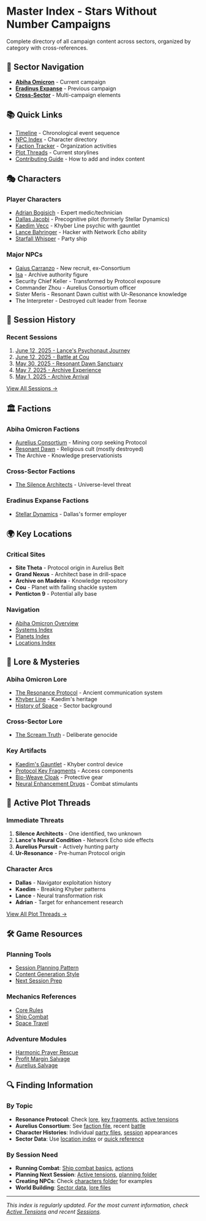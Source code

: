 # Master Index - Stars Without Number Campaigns

Complete directory of all campaign content across sectors, organized by category with cross-references.

## 🌌 Sector Navigation
- **[Abiha Omicron](sectors/abiha-omicron/)** - Current campaign
- **[Eradinus Expanse](sectors/eradinus-expanse/)** - Previous campaign
- **[Cross-Sector](sectors/cross-sector/)** - Multi-campaign elements

## 📚 Quick Links
- [Timeline](TIMELINE.md) - Chronological event sequence
- [NPC Index](NPC-INDEX.md) - Character directory
- [Faction Tracker](FACTION-TRACKER.md) - Organization activities
- [Plot Threads](sectors/abiha-omicron/plot-threads/active-tensions.md) - Current storylines
- [Contributing Guide](CONTRIBUTING.md) - How to add and index content

## 🎭 Characters

### Player Characters
- [Adrian Bogisich](party/adrian-bogisich/character-sheet.md) - Expert medic/technician
- [Dallas Jacobi](party/dallas-jacobi/character-sheet.md) - Precognitive pilot (formerly Stellar Dynamics)
- [Kaedim Vecc](party/kaedim-vecc/character-sheet.md) - Khyber Line psychic with gauntlet
- [Lance Bahringer](party/lance-bahringer/character-sheet.md) - Hacker with Network Echo ability
- [Starfall Whisper](party/starfall-whisper.md) - Party ship

### Major NPCs
- [Gaius Carranzo](sectors/abiha-omicron/characters/gaius-carranzo.md) - New recruit, ex-Consortium
- [Isa](sectors/abiha-omicron/characters/isa-archive-authority.md) - Archive authority figure
- Security Chief Keller - Transformed by Protocol exposure
- Commander Zhou - Aurelius Consortium officer
- Sister Meris - Resonant Dawn cultist with Ur-Resonance knowledge
- The Interpreter - Destroyed cult leader from Teonxe

## 📅 Session History

### Recent Sessions
1. [June 12, 2025 - Lance's Psychonaut Journey](sectors/abiha-omicron/sessions/2025-06-12-lances-psychonaut-journey.md)
2. [June 12, 2025 - Battle at Cou](sectors/abiha-omicron/sessions/2025-06-12-cou-approach-battle.md)
3. [May 30, 2025 - Resonant Dawn Sanctuary](sectors/abiha-omicron/sessions/2025-05-30-resonant-dawn-sanctuary.md)
4. [May 7, 2025 - Archive Experience](sectors/abiha-omicron/sessions/2025-05-07-archive-experience.md)
5. [May 1, 2025 - Archive Arrival](sectors/abiha-omicron/sessions/2025-05-01-archive-arrival.md)

[View All Sessions →](sectors/abiha-omicron/sessions/)

## 🏛️ Factions

### Abiha Omicron Factions
- [Aurelius Consortium](sectors/abiha-omicron/factions/aurelius-consortium.md) - Mining corp seeking Protocol
- [Resonant Dawn](sectors/abiha-omicron/factions/resonant-dawn.md) - Religious cult (mostly destroyed)
- The Archive - Knowledge preservationists

### Cross-Sector Factions
- [The Silence Architects](sectors/cross-sector/factions/silence-architects.md) - Universe-level threat

### Eradinus Expanse Factions
- [Stellar Dynamics](sectors/eradinus-expanse/factions/stellar-dynamics.md) - Dallas's former employer

## 🌍 Key Locations

### Critical Sites
- **Site Theta** - Protocol origin in Aurelius Belt
- **Grand Nexus** - Architect base in drill-space
- **Archive on Madeira** - Knowledge repository
- **Cou** - Planet with failing shackle system
- **Penticton 9** - Potential ally base

### Navigation
- [Abiha Omicron Overview](sectors/abiha-omicron/sector-data/sector-overview.md)
- [Systems Index](sectors/abiha-omicron/sector-data/systems-index.md)
- [Planets Index](sectors/abiha-omicron/sector-data/planets-index.md)
- [Locations Index](sectors/abiha-omicron/sector-data/locations-index.md)

## 📜 Lore & Mysteries

### Abiha Omicron Lore
- [The Resonance Protocol](sectors/abiha-omicron/lore/resonance-protocol.md) - Ancient communication system
- [Khyber Line](sectors/abiha-omicron/lore/khyber-line.md) - Kaedim's heritage
- [History of Space](sectors/abiha-omicron/lore/history-of-space.md) - Sector background

### Cross-Sector Lore
- [The Scream Truth](sectors/cross-sector/lore/the-scream-truth.md) - Deliberate genocide

### Key Artifacts
- [Kaedim's Gauntlet](sectors/abiha-omicron/items/kaedim-gauntlet.md) - Khyber control device
- [Protocol Key Fragments](sectors/abiha-omicron/lore/protocol-key-fragments.md) - Access components
- [Bio-Weave Cloak](sectors/abiha-omicron/items/bio-weave-cloak.md) - Protective gear
- [Neural Enhancement Drugs](sectors/abiha-omicron/items/drugs-and-compounds.md) - Combat stimulants

## 🎯 Active Plot Threads

### Immediate Threats
1. **Silence Architects** - One identified, two unknown
2. **Lance's Neural Condition** - Network Echo side effects
3. **Aurelius Pursuit** - Actively hunting party
4. **Ur-Resonance** - Pre-human Protocol origin

### Character Arcs
- **Dallas** - Navigator exploitation history
- **Kaedim** - Breaking Khyber patterns
- **Lance** - Neural transformation risk
- **Adrian** - Target for enhancement research

[View All Plot Threads →](sectors/abiha-omicron/plot-threads/active-tensions.md)

## 🛠️ Game Resources

### Planning Tools
- [Session Planning Pattern](gm-notes/session-planning-pattern.md)
- [Content Generation Style](gm-notes/content-generation-style.md)
- [Next Session Prep](sectors/abiha-omicron/planning/next-session/)

### Mechanics References
- [Core Rules](game-mechanics/core-rules-reference.md)
- [Ship Combat](game-mechanics/ship-combat-basics.md)
- [Space Travel](game-mechanics/space-travel-times.md)

### Adventure Modules
- [Harmonic Prayer Rescue](modules/2025-06-12-harmonic-prayer-rescue-module.md)
- [Profit Margin Salvage](modules/2025-06-12-profit-margin-salvage-module.md)
- [Aurelius Salvage](modules/aurelius-salvage.md)

## 🔍 Finding Information

### By Topic
- **Resonance Protocol**: Check [lore](lore/resonance-protocol.md), [key fragments](lore/protocol-key-fragments.md), [active tensions](plot-threads/active-tensions.md)
- **Aurelius Consortium**: See [faction file](factions/aurelius-consortium.md), recent [battle](sessions/2025-06-12-cou-approach-battle.md)
- **Character Histories**: Individual [party files](party/), [session](sessions/) appearances
- **Sector Data**: Use [location index](sector-data/locations-index.md) or [quick reference](sector-data/quick-reference.md)

### By Session Need
- **Running Combat**: [Ship combat basics](game-mechanics/ship-combat-basics.md), [actions](game-mechanics/ship-combat-actions.md)
- **Planning Next Session**: [Active tensions](plot-threads/active-tensions.md), [planning folder](planning/next-session/)
- **Creating NPCs**: Check [characters folder](characters/) for examples
- **World Building**: [Sector data](sector-data/), [lore files](lore/)

---

*This index is regularly updated. For the most current information, check [Active Tensions](plot-threads/active-tensions.md) and recent [Sessions](sessions/).*